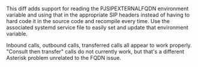 This diff adds support for reading the PJSIPEXTERNALFQDN environment variable and using that in the appropriate SIP headers instead of having to hard code it in the source code and recompile every time. Use the associated systemd service file to easily set and update that environment variable.

Inbound calls, outbound calls, transferred calls all appear to work properly.
"Consult then transfer" calls do not currently work, but that's a different Asterisk problem unrelated to the FQDN issue.

